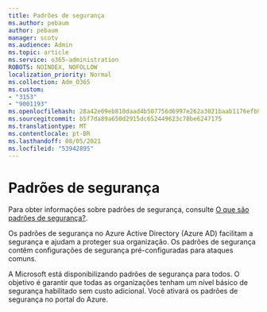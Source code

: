 ```yaml
---
title: Padrões de segurança
ms.author: pebaum
author: pebaum
manager: scotv
ms.audience: Admin
ms.topic: article
ms.service: o365-administration
ROBOTS: NOINDEX, NOFOLLOW
localization_priority: Normal
ms.collection: Adm_O365
ms.custom:
- "3153"
- "9001193"
ms.openlocfilehash: 28a42e09eb810daad4b507756d6997e262a3021baab1176efb9050d793c0a05e
ms.sourcegitcommit: b5f7da89a650d2915dc652449623c78be6247175
ms.translationtype: MT
ms.contentlocale: pt-BR
ms.lasthandoff: 08/05/2021
ms.locfileid: "53942895"
---
```

# <a name="security-defaults"></a>Padrões de segurança

Para obter informações sobre padrões de segurança, consulte [O que são padrões de segurança?](https://docs.microsoft.com/azure/active-directory/conditional-access/concept-conditional-access-security-defaults).

Os padrões de segurança no Azure Active Directory (Azure AD) facilitam a segurança e ajudam a proteger sua organização. Os padrões de segurança contêm configurações de segurança pré-configuradas para ataques comuns.

A Microsoft está disponibilizando padrões de segurança para todos. O objetivo é garantir que todas as organizações tenham um nível básico de segurança habilitado sem custo adicional. Você ativará os padrões de segurança no portal do Azure.
